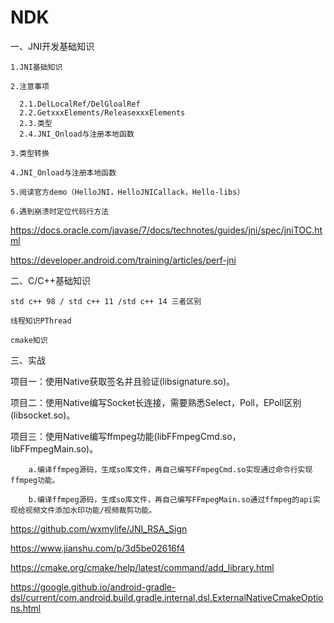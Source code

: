 # NDK

一、JNI开发基础知识

    1.JNI基础知识

    2.注意事项

      2.1.DelLocalRef/DelGloalRef
      2.2.GetxxxElements/ReleasexxxElements
      2.3.类型
      2.4.JNI_Onload与注册本地函数

    3.类型转换

    4.JNI_Onload与注册本地函数
    
    5.阅读官方demo（HelloJNI，HelloJNICallack，Hello-libs）
    
    6.遇到崩溃时定位代码行方法
    
 https://docs.oracle.com/javase/7/docs/technotes/guides/jni/spec/jniTOC.html

 https://developer.android.com/training/articles/perf-jni
 
 
 二、C/C++基础知识
    
    std c++ 98 / std c++ 11 /std c++ 14 三者区别
    
    线程知识PThread
    
    cmake知识
    
三、实战
  
  项目一：使用Native获取签名并且验证(libsignature.so)。
  
  项目二：使用Native编写Socket长连接，需要熟悉Select，Poll，EPoll区别(libsocket.so)。
  
  项目三：使用Native编写ffmpeg功能(libFFmpegCmd.so，libFFmpegMain.so)。
  
        a.编译ffmpeg源码，生成so库文件，再自己编写FFmpegCmd.so实现通过命令行实现ffmpeg功能。
        
        b.编译ffmpeg源码，生成so库文件，再自己编写FFmpegMain.so通过ffmpeg的api实现给视频文件添加水印功能/视频裁剪功能。
  
  https://github.com/wxmylife/JNI_RSA_Sign

  https://www.jianshu.com/p/3d5be02616f4

  https://cmake.org/cmake/help/latest/command/add_library.html

  https://google.github.io/android-gradle-dsl/current/com.android.build.gradle.internal.dsl.ExternalNativeCmakeOptions.html
  
    
    
    
   
 
